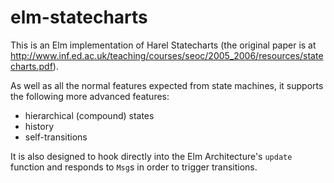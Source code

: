 # elm-statecharts

This is an Elm implementation of Harel Statecharts (the original paper is at
http://www.inf.ed.ac.uk/teaching/courses/seoc/2005_2006/resources/statecharts.pdf).

As well as all the normal features expected from state machines, it supports the
following more advanced features:

- hierarchical (compound) states
- history
- self-transitions

It is also designed to hook directly into the Elm Architecture's `update` function
and responds to `Msg`s in order to trigger transitions.
